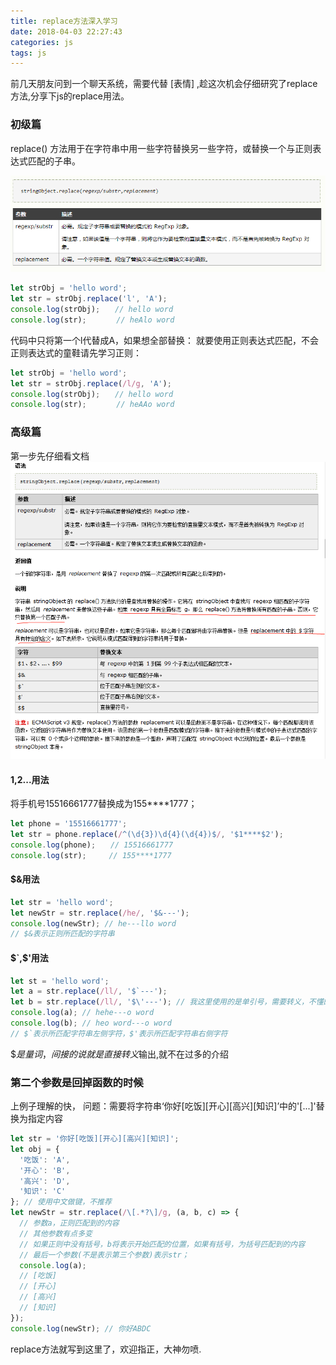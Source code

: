 ```yaml
---
title: replace方法深入学习
date: 2018-04-03 22:27:43
categories: js
tags: js
---
```

前几天朋友问到一个聊天系统，需要代替 [表情] ,趁这次机会仔细研究了replace方法,分享下js的replace用法。
### 初级篇
replace() 方法用于在字符串中用一些字符替换另一些字符，或替换一个与正则表达式匹配的子串。

![文档](replace/replace_1.png)

```js
let strObj = 'hello word';
let str = strObj.replace('l', 'A');
console.log(strObj);　　// hello word
console.log(str);　　　　// heAlo word
```

代码中只将第一个l代替成A，如果想全部替换：
就要使用正则表达式匹配，不会正则表达式的童鞋请先学习正则：

```js
let strObj = 'hello word';
let str = strObj.replace(/l/g, 'A');
console.log(strObj);　　// hello word
console.log(str);　　　　// heAAo word
```

### 高级篇
第一步先仔细看文档
![文档](replace/replace_2.png)

#### $1,$2...用法
将手机号15516661777替换成为155\*\*\*\*1777；

```js
let phone = '15516661777';
let str = phone.replace(/^(\d{3})\d{4}(\d{4})$/, '$1****$2');
console.log(phone);　　// 15516661777
console.log(str);　　　// 155****1777
```

#### $&用法
```js
let str = 'hello word';
let newStr = str.replace(/he/, '$&---');
console.log(newStr); // he---llo word
// $&表示正则所匹配的字符串
```
#### $`,$'用法
```js
let st = 'hello word';
let a = str.replace(/ll/, '$`---');
let b = str.replace(/ll/, '$\'---'); // 我这里使用的是单引号，需要转义，不懂的请先了解js基础
console.log(a); // hehe---o word
console.log(b); // heo word---o word
// $`表示所匹配字符串左侧字符，$'表示所匹配字符串右侧字符
```
$$是量词，间接的说就是直接转义$输出,就不在过多的介绍

### 第二个参数是回掉函数的时候

上例子理解的快，
问题：需要将字符串‘你好[吃饭][开心][高兴][知识]’中的'[...]'替换为指定内容

```js
let str = '你好[吃饭][开心][高兴][知识]';
let obj = {
  '吃饭': 'A',
  '开心': 'B',
  '高兴': 'D',
  '知识': 'C'
}; // 使用中文做键，不推荐
let newStr = str.replace(/\[.*?\]/g, (a, b, c) => {
  // 参数a，正则匹配到的内容
  // 其他参数有点多变
  // 如果正则中没有括号，b将表示开始匹配的位置，如果有括号，为括号匹配到的内容
  // 最后一个参数(不是表示第三个参数)表示str；
  console.log(a);
  // [吃饭]
  // [开心]
  // [高兴]
  // [知识]
});
console.log(newStr); // 你好ABDC
```

replace方法就写到这里了，欢迎指正，大神勿喷.

